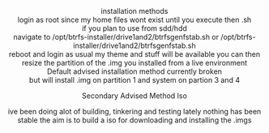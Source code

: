 
<div align="center">
installation methods 

<div align="center">
login as root since my home files wont exist until you execute then .sh
<div align="center">
if you plan to use from sdd/hdd 
  <div align="center">
navigate to /opt/btrfs-installer/drive1and2/btrfsgenfstab.sh or /opt/btrfs-installer/drive1and2/btrfsgenfstab.sh
    <div align="center">
reboot and login as usual my theme and stuff will be available you can then resize the partition of the .img you installed from a live environment


<div align="center">
Default advised installation method currently broken 
<div align="center">
but will install .img on partition 1 and system on partion 3 and 4


Secondary Advised Method Iso
<div align="center">
ive been doing alot of building, tinkering and testing lately nothing has been stable
the aim is to build a iso for downloading and installing the .imgs

